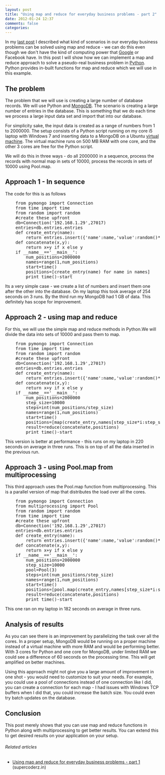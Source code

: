 ```yaml
---
layout: post
title: "Using map and reduce for everyday business problems - part 2"
date: 2012-01-24 12:37
comments: false
categories:
---
```


In my <a title="map reduce part 1" href="http://supercoderz.in/2012/01/21/using-map-and-reduce-for-everyday-business-problems-part-1/">last post</a> I described what kind of scenarios in our everyday business problems can be solved using map and reduce - we can do this even though we don't have the kind of computing power that <a  title="Google" href="http://google.com" rel="homepage">Google</a> or Facebook have. In this post I will show how we can implement a map and reduce approach to solve a pseudo-real business problem in <a  title="Python (programming language)" href="http://www.python.org/" rel="homepage">Python</a>. Python provides in-built functions for map and reduce which we will use in this example.

<!--more-->
<h2>The problem</h2>
The problem that we will use is creating a large number of database records. We will use Python and <a  title="MongoDB" href="http://www.mongodb.org/" rel="homepage">MongoDB</a>. The scenario is creating a large number of entries in the database. This is something that we do each time we process a large input data set and import that into our database.

For simplicity sake, the input data is created as a range of numbers from 1 to 2000000. The setup consists of a Python script running on my core i5 laptop with Windows 7 and inserting data to a MongoDB on a Ubuntu <a  title="Virtual machine" href="http://en.wikipedia.org/wiki/Virtual_machine" rel="wikipedia">virtual machine</a>. The virtual machine runs on 500 MB RAM with one core, and the other 3 cores are free for the Python script.

We will do this in three ways - do all 2000000 in a sequence, process the records with normal map in sets of 10000, process the records in sets of 10000 using Pool.map.
<h2>Approach 1 - In sequence</h2>
The code for this is as follows
<pre>    from pymongo import Connection
    from time import time
    from random import random
    #create these upfront
    db=Connection('192.168.1.29',27017)
    entries=db.entries.entries
    def create_entry(name):
        return entries.insert({'name':name,'value':random()*100})
    def concatenate(x,y):
        return x+y if x else y
    if __name__=='__main__':
        num_positions=2000000
        names=range(1,num_positions)
        start=time()
        positions=[create_entry(name) for name in names]
        print time()-start</pre>
Its a very simple case - we create a list of numbers and insert them one after the other into the database. On my laptop this took average of 254 seconds on 3 runs. By the third run my MongoDB had 1 GB of data. This definitely has scope for improvement.
<h2>Approach 2 - using map and reduce</h2>
For this, we will use the simple map and reduce methods in Python.We will divide the data into sets of 10000 and pass them to map.
<pre>    from pymongo import Connection
    from time import time
    from random import random
    #create these upfront
    db=Connection('192.168.1.29',27017)
    entries=db.entries.entries
    def create_entry(name):
        return entries.insert({'name':name,'value':random()*100})
    def concatenate(x,y):
        return x+y if x else y
    if __name__=='__main__':
        num_positions=2000000
        step_size=10000
        steps=int(num_positions/step_size)
        names=range(1,num_positions)
        start=time()
        positions=[map(create_entry,names[step_size*i:step_size*(i+1)]) for i in range(0,steps)]
        result=reduce(concatenate,positions)
        print time()-start</pre>
This version is better at performance - this runs on my laptop in 220 seconds on average in three runs. This is on top of all the data inserted in the previous run.
<h2>Approach 3 - using Pool.map from multiprocessing</h2>
This third approach uses the Pool.map function from multiprocessing. This is a parallel version of map that distributes the load over all the cores.
<pre>    from pymongo import Connection
    from multiprocessing import Pool
    from random import random
    from time import time
    #create these upfront
    db=Connection('192.168.1.29',27017)
    entries=db.entries.entries
    def create_entry(name):
        return entries.insert({'name':name,'value':random()*100})
    def concatenate(x,y):
        return x+y if x else y
    if __name__=='__main__':
        num_positions=2000000
        step_size=10000
        pool=Pool(3)
        steps=int(num_positions/step_size)
        names=range(1,num_positions)
        start=time()
        positions=[pool.map(create_entry,names[step_size*i:step_size*(i+1)]) for i in range(0,steps)]
        result=reduce(concatenate,positions)
        print time()-start</pre>
This one ran on my laptop in 182 seconds on average in three runs.
<h2>Analysis of results</h2>
As you can see there is an improvement by parallelizing the task over all the cores. In a proper setup, MongoDB would be running on a proper machine instead of a virtual machine with more RAM and would be performing better. With 3 cores for Python and one core for MongoDB, under limited RAM we could see a difference of 60 seconds on the processing time. This will get amplified on better machines.

Using this approach might not give you a large amount of improvement in one shot - you would need to customize to suit your needs. For example, you could use a pool of connections instead of one connection like I did, you can create a connection for each map - I had issues with Windows TCP buffers when I did that, you could increase the batch size. You could even try batch updates on the database.
<h2>Conclusion</h2>
This post merely shows that you can use map and reduce functions in Python along with multiprocessing to get better results. You can extend this to get desired results on your application on your setup.
<h6 class="zemanta-related-title" style="font-size:1em;">Related articles</h6>
<ul class="zemanta-article-ul">
	<li class="zemanta-article-ul-li"><a href="http://supercoderz.in/2012/01/21/using-map-and-reduce-for-everyday-business-problems-part-1/">Using map and reduce for everyday business problems - part 1</a> (supercoderz.in)</li>
</ul>